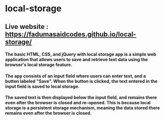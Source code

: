 # local-storage
## Live website : https://fadumasaidcodes.github.io/local-storage/

#### The basic HTML, CSS, and jQuery with local storage app is a simple web application that allows users to save and retrieve text data using the browser's local storage feature.

####  The app consists of an input field where users can enter text, and a button labeled "Save". When the button is clicked, the text entered in the input field is saved to local storage.

#### The saved text is then displayed below the input field, and remains there even after the browser is closed and re-opened. This is because local storage is a persistent storage mechanism, meaning the data stored there remains even after the browser is closed.

